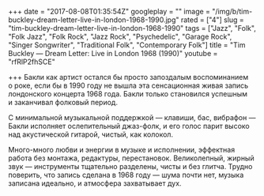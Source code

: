 +++
date = "2017-08-08T01:35:54Z"
googleplay = ""
image = "/img/b/tim-buckley-dream-letter-live-in-london-1968-1990.jpg"
rated = ["4"]
slug = "tim-buckley-dream-letter-live-in-london-1968-1990"
tags = ["Jazz", "Folk", "Folk Jazz", "Folk Rock", "Jazz Rock", "Psychedelic", "Garage Rock", "Singer Songwriter", "Traditional Folk", "Contemporary Folk"]
title = "Tim Buckley — Dream Letter: Live in London 1968 (1990)"
youtube = "rfRlP2fhSCE"

+++
Бакли как артист остался&nbsp;бы просто запоздалым воспоминанием о&nbsp;роке, если&nbsp;бы в&nbsp;1990 году не&nbsp;вышла эта сенсационная живая запись лондонского концерта 1968&nbsp;года. Бакли только становился успешным и&nbsp;заканчивал фолковый период.

С&nbsp;минимальной музыкальной поддержкой&nbsp;&mdash; клавиши, бас, вибрафон&nbsp;&mdash; Бакли исполняет ослепительный джаз-фолк, и&nbsp;его голос парит высоко над акустической гитарой, чистый, как колокол. 

Много-много любви и&nbsp;энергии в&nbsp;музыке и&nbsp;исполнении, эффектная работа без монтажа, редактуры, перестановок. Великолепный, жирный звук&nbsp;&mdash; инструменты тщательно разделены, чисты и&nbsp;без глитча. Трудно поверить, что запись сделана в&nbsp;1968 году&nbsp;&mdash; шума почти нет, музыка записана идеально, и&nbsp;атмосфера захватывает дух.